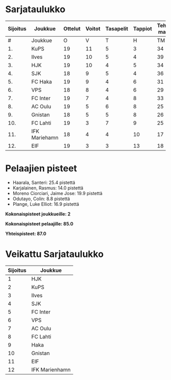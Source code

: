 # Sarjataulukko
| Sijoitus | Joukkue | Ottelut | Voitot | Tasapelit | Tappiot | Tehdyt maalit | Päästetyt maalit | Maaliero | Syötöt |
|----------|---------|---------|--------|-----------|---------|----------------|-------------------|----------|-------|
|# | Joukkue | O | V | T | H | TM | PM | ME | S | L | L% | R | KK | PK | PA | P|
|1. | KuPS | 19 | 11 | 5 | 3 | 34 | 20 | 14 | 14 | 215 | 15,81 | 192 | 26 | 1 | 26 | 38|
|2. | Ilves | 19 | 10 | 5 | 4 | 39 | 23 | 16 | 32 | 210 | 18,57 | 209 | 47 | 4 | 35 | 35|
|3. | HJK | 19 | 10 | 4 | 5 | 34 | 20 | 14 | 24 | 259 | 13,13 | 200 | 32 | 1 | 29 | 34|
|4. | SJK | 18 | 9 | 5 | 4 | 36 | 27 | 9 | 23 | 217 | 16,59 | 225 | 43 | 0 | 34 | 32|
|5. | FC Haka | 19 | 9 | 4 | 6 | 31 | 28 | 3 | 24 | 167 | 18,56 | 248 | 55 | 1 | 37 | 31|
|6. | VPS | 18 | 8 | 4 | 6 | 29 | 28 | 1 | 16 | 206 | 14,08 | 207 | 33 | 1 | 31 | 28|
|7. | FC Inter | 19 | 7 | 4 | 8 | 33 | 27 | 6 | 25 | 191 | 17,28 | 199 | 47 | 2 | 35 | 25|
|8. | AC Oulu | 19 | 5 | 6 | 8 | 25 | 31 | -6 | 16 | 161 | 15,53 | 264 | 53 | 5 | 30 | 21|
|9. | Gnistan | 18 | 5 | 5 | 8 | 26 | 32 | -6 | 18 | 158 | 16,46 | 196 | 54 | 1 | 24 | 20|
|10. | FC Lahti | 19 | 3 | 7 | 9 | 25 | 37 | -12 | 20 | 163 | 15,34 | 191 | 45 | 1 | 31 | 16|
|11. | IFK Mariehamn | 18 | 4 | 4 | 10 | 17 | 32 | -15 | 9 | 132 | 12,88 | 190 | 44 | 4 | 22 | 16|
|12. | EIF | 19 | 3 | 3 | 13 | 18 | 42 | -24 | 10 | 152 | 11,84 | 195 | 53 | 4 | 23 | 12|

# Pelaajien pisteet
* Haarala, Santeri: 25.4 pistettä
* Karjalainen, Rasmus: 14.0 pistettä
* Moreno Ciorciari, Jaime Jose: 19.9 pistettä
* Odutayo, Colin: 8.8 pistettä
* Plange, Luke Elliot: 16.9 pistettä

**Kokonaispisteet joukkueille: 2**

**Kokonaispisteet pelaajille: 85.0**

**Yhteispisteet: 87.0**

# Veikattu Sarjataulukko
| Sijoitus | Joukkue |
|----------|---------|
| 1 | HJK |
| 2 | KuPS |
| 3 | Ilves |
| 4 | SJK |
| 5 | FC Inter |
| 6 | VPS |
| 7 | AC Oulu |
| 8 | FC Lahti |
| 9 | Haka |
| 10 | Gnistan |
| 11 | EIF |
| 12 | IFK Marienhamn |
